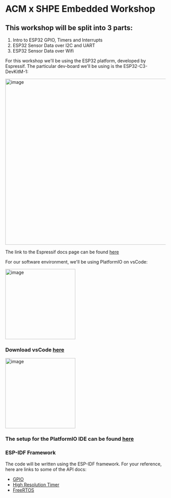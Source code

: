 # ACM x SHPE Embedded Workshop
## This workshop will be split into 3 parts:
1. Intro to ESP32 GPIO, Timers and Interrupts
2. ESP32 Sensor Data over I2C and UART
3. ESP32 Sensor Data over Wifi

For this workshop we'll be using the ESP32 platform, developed by Espressif. The particular dev-board we'll be using is the ESP32-C3-DevKitM-1:

<img width="520" alt="image" src="https://github.com/Ucfacm/embedded_workshop/assets/112581413/6f0eb0c6-8dc5-48f5-9d4b-5df5b3b3108e">

The link to the Espressif docs page can be found [here](https://docs.espressif.com/projects/esp-idf/en/latest/esp32c3/hw-reference/esp32c3/user-guide-devkitm-1.html)


For our software environment, we'll be using PlatformIO on vsCode:


<img width="220" alt="image" src="https://github.com/Ucfacm/embedded_workshop/assets/112581413/1f23ebd1-0aff-4ef3-81a6-545f27340743">


### Download vsCode [here](https://code.visualstudio.com/download)

<img width="220" alt="image" src="https://github.com/Ucfacm/embedded_workshop/assets/112581413/3315184f-d646-4920-a71b-bb98de3cef34">

### The setup for the PlatformIO IDE can be found [here](https://platformio.org/install/ide?install=vscode)

### ESP-IDF Framework
The code will be written using the ESP-IDF framework. For your reference, here are links to some of the API docs:
- [GPIO](https://docs.espressif.com/projects/esp-idf/en/latest/esp32/api-reference/peripherals/gpio.html)
- [High Resolution Timer](https://docs.espressif.com/projects/esp-idf/en/latest/esp32/api-reference/system/esp_timer.html#high-resolution-timer-esp-timer)
- [FreeRTOS](https://docs.espressif.com/projects/esp-idf/en/latest/esp32/api-reference/system/freertos_idf.html)
